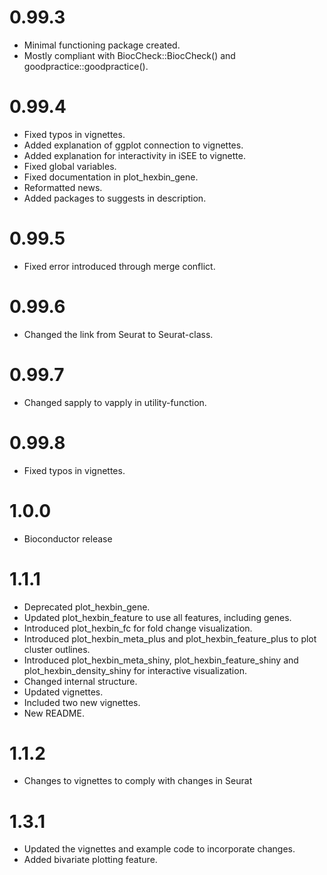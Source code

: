 # 0.99.3

* Minimal functioning package created.
* Mostly compliant with BiocCheck::BiocCheck() and goodpractice::goodpractice().

# 0.99.4

* Fixed typos in vignettes.
* Added explanation of ggplot connection to vignettes.
* Added explanation for interactivity in iSEE to vignette.
* Fixed global variables.
* Fixed documentation in plot_hexbin_gene.
* Reformatted news.
* Added packages to suggests in description.

# 0.99.5

* Fixed error introduced through merge conflict.

# 0.99.6

* Changed the link from Seurat to Seurat-class.

# 0.99.7

* Changed sapply to vapply in utility-function.

# 0.99.8

* Fixed typos in vignettes.

# 1.0.0

* Bioconductor release

# 1.1.1

* Deprecated plot_hexbin_gene.
* Updated plot_hexbin_feature to use all features, including genes.
* Introduced plot_hexbin_fc for fold change visualization.
* Introduced plot_hexbin_meta_plus and plot_hexbin_feature_plus to plot cluster 
  outlines.
* Introduced plot_hexbin_meta_shiny, plot_hexbin_feature_shiny and 
  plot_hexbin_density_shiny for interactive visualization.
* Changed internal structure.
* Updated vignettes.
* Included two new vignettes.
* New README.

# 1.1.2

* Changes to vignettes to comply with changes in Seurat

# 1.3.1

* Updated the vignettes and example code to incorporate changes.
* Added bivariate plotting feature.
